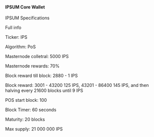 #### IPSUM Core Wallet

IPSUM Specifications

Full info

Ticker: IPS

Algorithm: PoS

Masternode colletral: 5000 IPS

Masternode rewards: 70%

Block reward till block: 2880 - 1 IPS

Block reward: 3001 - 43200 125 IPS, 43201 - 86400 145 IPS, and then halving every 21600 blocks until 9 IPS

POS start block: 100

Block Timer: 60 seconds

Maturity: 20 blocks

Max supply: 21 000 000 IPS
